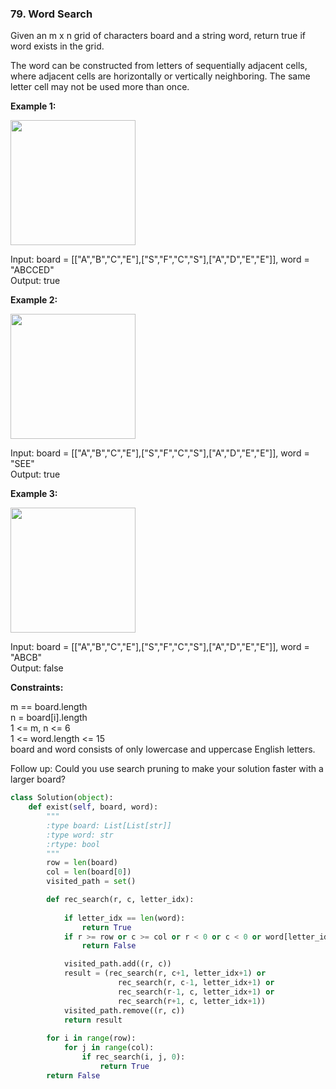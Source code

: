 ### 79. Word Search

Given an m x n grid of characters board and a string word, return true if word exists in the grid.

The word can be constructed from letters of sequentially adjacent cells, where adjacent cells are horizontally or vertically neighboring. The same letter cell may not be used more than once.

**Example 1:**

<img src="https://assets.leetcode.com/uploads/2020/11/04/word2.jpg" width="200">

Input: board = [["A","B","C","E"],["S","F","C","S"],["A","D","E","E"]], word = "ABCCED"  
Output: true

**Example 2:**

<img src="https://assets.leetcode.com/uploads/2020/11/04/word-1.jpg" width="200">

Input: board = [["A","B","C","E"],["S","F","C","S"],["A","D","E","E"]], word = "SEE"  
Output: true

**Example 3:**

<img src="https://assets.leetcode.com/uploads/2020/10/15/word3.jpg" width="200">

Input: board = [["A","B","C","E"],["S","F","C","S"],["A","D","E","E"]], word = "ABCB"  
Output: false

**Constraints:**

m == board.length  
n = board[i].length  
1 <= m, n <= 6  
1 <= word.length <= 15  
board and word consists of only lowercase and uppercase English letters.  
 

Follow up: Could you use search pruning to make your solution faster with a larger board?

```python
class Solution(object):
    def exist(self, board, word):
        """
        :type board: List[List[str]]
        :type word: str
        :rtype: bool
        """
        row = len(board)
        col = len(board[0])
        visited_path = set()

        def rec_search(r, c, letter_idx):
    
            if letter_idx == len(word):
                return True
            if r >= row or c >= col or r < 0 or c < 0 or word[letter_idx] != board[r][c] or (r, c) in visited_path:
                return False

            visited_path.add((r, c))
            result = (rec_search(r, c+1, letter_idx+1) or 
                        rec_search(r, c-1, letter_idx+1) or 
                        rec_search(r-1, c, letter_idx+1) or 
                        rec_search(r+1, c, letter_idx+1))
            visited_path.remove((r, c))
            return result
        
        for i in range(row):
            for j in range(col):
                if rec_search(i, j, 0):
                    return True
        return False
```